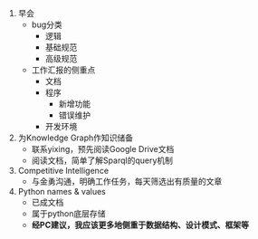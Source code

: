 1. 早会
	* bug分类
		* 逻辑
		* 基础规范
		* 高级规范
	* 工作汇报的侧重点
		* 文档
		* 程序
			* 新增功能
			* 错误维护
		* 开发环境
2. 为Knowledge Graph作知识储备
	* 联系yixing，预先阅读Google Drive文档
	* 阅读文档，简单了解Sparql的query机制
3. Competitive Intelligence
	* 与金勇沟通，明确工作任务，每天筛选出有质量的文章
4. Python names & values
	* 已成文档
	* 属于python底层存储
	* __经PC建议，我应该更多地侧重于数据结构、设计模式、框架等__
